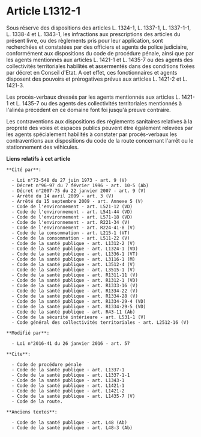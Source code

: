# Article L1312-1

Sous réserve des dispositions des articles L. 1324-1, L. 1337-1, L. 1337-1-1, L. 1338-4 et L. 1343-1, les infractions aux
prescriptions des articles du présent livre, ou des règlements pris pour leur application, sont recherchées et constatées par
des officiers et agents de police judiciaire, conformément aux dispositions du code de procédure pénale, ainsi que par les
agents mentionnés aux articles L. 1421-1 et L. 1435-7 ou des agents des collectivités territoriales habilités et assermentés
dans des conditions fixées par décret en Conseil d'Etat. A cet effet, ces fonctionnaires et agents disposent des pouvoirs et
prérogatives prévus aux articles L. 1421-2 et L. 1421-3. 

Les procès-verbaux dressés par les agents mentionnés aux articles L. 1421-1 et L. 1435-7 ou des agents des collectivités
territoriales mentionnés à l'alinéa précédent en ce domaine font foi jusqu'à preuve contraire. 

Les contraventions aux dispositions des règlements sanitaires relatives à la propreté des voies et espaces publics peuvent
être également relevées par les agents spécialement habilités à constater par procès-verbaux les contraventions aux
dispositions du code de la route concernant l'arrêt ou le stationnement des véhicules.

**Liens relatifs à cet article**

	**Cité par**:

	  - Loi n°73-548 du 27 juin 1973 - art. 9 (V)
	  - Décret n°96-97 du 7 février 1996 - art. 10-5 (Ab)
	  - Décret n°2007-75 du 22 janvier 2007 - art. 9 (V)
	  - Arrêté du 14 avril 2009 - art. 3 (V)
	  - Arrêté du 15 septembre 2009 - art. Annexe 5 (V)
	  - Code de l'environnement - art. L521-12 (VD)
	  - Code de l'environnement - art. L541-44 (VD)
	  - Code de l'environnement - art. L571-18 (VD)
	  - Code de l'environnement - art. R221-34 (V)
	  - Code de l'environnement - art. R224-41-8 (V)
	  - Code de la consommation - art. L215-1 (VT)
	  - Code de la consommation - art. L511-22 (V)
	  - Code de la santé publique - art. L1312-2 (V)
	  - Code de la santé publique - art. L1324-1 (VD)
	  - Code de la santé publique - art. L1336-1 (VT)
	  - Code de la santé publique - art. L3116-1 (M)
	  - Code de la santé publique - art. L3512-4 (V)
	  - Code de la santé publique - art. L3515-1 (V)
	  - Code de la santé publique - art. R1311-11 (V)
	  - Code de la santé publique - art. R1312-1 (VD)
	  - Code de la santé publique - art. R1333-16 (V)
	  - Code de la santé publique - art. R1334-22 (V)
	  - Code de la santé publique - art. R1334-28 (V)
	  - Code de la santé publique - art. R1334-29-4 (VD)
	  - Code de la santé publique - art. R1334-29-5 (VD)
	  - Code de la santé publique - art. R43-11 (Ab)
	  - Code de la sécurité intérieure - art. L531-1 (V)
	  - Code général des collectivités territoriales - art. L2512-16 (V)

	**Modifié par**:

	  - Loi n°2016-41 du 26 janvier 2016 - art. 57

	**Cite**:

	  - Code de procédure pénale
	  - Code de la santé publique - art. L1337-1
	  - Code de la santé publique - art. L1337-1-1
	  - Code de la santé publique - art. L1343-1
	  - Code de la santé publique - art. L1421-1
	  - Code de la santé publique - art. L1421-2
	  - Code de la santé publique - art. L1435-7 (V)
	  - Code de la route.

	**Anciens textes**:

	  - Code de la santé publique - art. L48 (Ab)
	  - Code de la santé publique - art. L48-3 (Ab)
